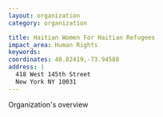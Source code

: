 ```yaml
---
layout: organization
category: organization

title: Haitian Women For Haitian Refugees
impact_area: Human Rights
keywords: 
coordinates: 40.82419,-73.94588
address: |
  418 West 145th Street
  New York NY 10031
---
```

Organization's overview
